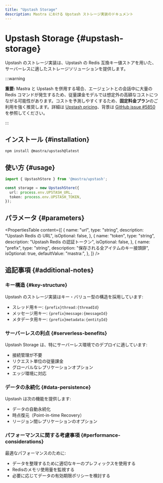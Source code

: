 ```yaml
---
title: "Upstash Storage"
description: Mastra における Upstash ストレージ実装のドキュメント
---
```


# Upstash Storage \{#upstash-storage\}

Upstash のストレージ実装は、Upstash の Redis 互換キー値ストアを用いた、サーバーレスに適したストレージソリューションを提供します。

:::warning

**重要:** Mastra と Upstash を併用する場合、エージェントとの会話中に大量の Redis コマンドが発生するため、従量課金モデルでは想定外の高額なコストにつながる可能性があります。コストを予測しやすくするため、**固定料金プラン**のご利用を強く推奨します。詳細は [Upstash pricing](https://upstash.com/pricing/redis)、背景は [GitHub issue #5850](https://github.com/mastra-ai/mastra/issues/5850) を参照してください。

:::

## インストール \{#installation\}

```bash copy
npm install @mastra/upstash@latest
```

## 使い方 \{#usage\}

```typescript copy showLineNumbers
import { UpstashStore } from '@mastra/upstash';

const storage = new UpstashStore({
  url: process.env.UPSTASH_URL,
  token: process.env.UPSTASH_TOKEN,
});
```

## パラメータ \{#parameters\}

<PropertiesTable
  content={[
{
name: "url",
type: "string",
description: "Upstash Redis の URL",
isOptional: false,
},
{
name: "token",
type: "string",
description: "Upstash Redis の認証トークン",
isOptional: false,
},
{
name: "prefix",
type: "string",
description: "保存される全アイテムのキー接頭辞",
isOptional: true,
defaultValue: "mastra:",
},
]}
/>

## 追記事項 \{#additional-notes\}

### キー構造 \{#key-structure\}

Upstash のストレージ実装はキー・バリュー型の構造を採用しています:

* スレッド用キー: `{prefix}thread:{threadId}`
* メッセージ用キー: `{prefix}message:{messageId}`
* メタデータ用キー: `{prefix}metadata:{entityId}`

### サーバーレスの利点 \{#serverless-benefits\}

Upstash Storage は、特にサーバーレス環境でのデプロイに適しています:

* 接続管理が不要
* リクエスト単位の従量課金
* グローバルなレプリケーションオプション
* エッジ環境に対応

### データの永続化 \{#data-persistence\}

Upstash は次の機能を提供します:

* データの自動永続化
* 時点復元（Point-in-time Recovery）
* リージョン間レプリケーションのオプション

### パフォーマンスに関する考慮事項 \{#performance-considerations\}

最適なパフォーマンスのために:

* データを整理するために適切なキーのプレフィックスを使用する
* Redisのメモリ使用量を監視する
* 必要に応じてデータの有効期限ポリシーを検討する